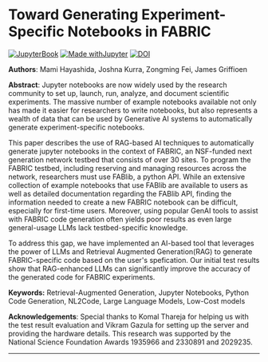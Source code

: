 # Toward Generating Experiment-Specific Notebooks in FABRIC

[![JupyterBook](https://github.com/UCAR-SEA/SEA-ISS-2025-Toward-Generating-Experiment-Specific-Notebooks-in-Fabric/actions/workflows/deploy.yml/badge.svg)](https://github.com/UCAR-SEA/SEA-ISS-2025-Toward-Generating-Experiment-Specific-Notebooks-in-Fabric/actions/workflows/deploy.yml)
[![Made withJupyter](https://img.shields.io/badge/Made%20with-Jupyter-green?style=flat-square&logo=Jupyter&color=green)](https://jupyter.org/try)
[![DOI](https://zenodo.org/badge/DOI/10.5281/zenodo.16921063.svg)](https://doi.org/10.5281/zenodo.16921063)

**Authors**: Mami Hayashida, Joshna Kurra, Zongming Fei, James Griffioen

**Abstract**:
Jupyter notebooks are now widely used by the research community to set up, launch, run, analyze, and document scientific experiments. The massive number of example notebooks available not only has made it easier for researchers to write notebooks, but also represents a wealth of data that can be used by Generative AI systems to automatically generate experiment-specific notebooks.

This paper describes the use of RAG-based AI techniques to automatically generate jupyter notebooks in the context of FABRIC, an NSF-funded next generation network testbed that consists of over 30 sites. To program the FABRIC testbed, including reserving and managing resources across the network, researchers must use FABlib, a python API. While an extensive collection of example notebooks that use FABlib are available to users as well as detailed documentation regarding the FABlib API, finding the information needed to create a new FABRIC notebook can be difficult, especially for first-time users. Moreover, using popular GenAI tools to assist with FABRIC code generation often yields poor results as even large general-usage LLMs lack testbed-specific knowledge.

To address this gap, we have implemented an AI-based tool that leverages the power of LLMs and Retrieval Augmented Generation(RAG) to generate FABRIC-specific code based on the user's spefication. Our initial test results show that RAG-enhanced LLMs can significantly improve the accuracy of the generated code for FABRIC experiments.

**Keywords:** Retrieval-Augmented Generation, Jupyter Notebooks, Python Code Generation, NL2Code, Large Language Models, Low-Cost models

**Acknowledgements**: Special thanks to Komal Thareja for helping us with the test result evaluation and Vikram Gazula for setting up the server and providing the hardware details. This research was supported by the National Science Foundation Awards 1935966 and 2330891 and 2029235.

---
